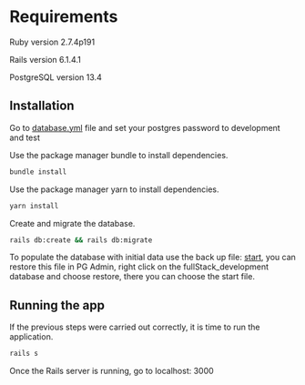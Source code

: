 # Requirements

Ruby version 2.7.4p191

Rails version 6.1.4.1

PostgreSQL version 13.4

## Installation

Go to [database.yml](config/database.yml) file and set your postgres password to development and test

Use the package manager bundle to install dependencies.

```bash
bundle install
```

Use the package manager yarn to install dependencies.

```bash
yarn install
```

Create and migrate the database.

```bash
rails db:create && rails db:migrate
```

To populate the database with initial data use the back up file: [start](start), you can restore this file in PG Admin, right click on the fullStack_development database and choose restore, there you can choose the start file.

## Running the app

If the previous steps were carried out correctly, it is time to run the application.

```bash
rails s
```

Once the Rails server is running, go to localhost: 3000
